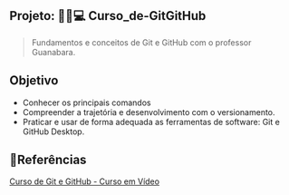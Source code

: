 ## Projeto: 🙋‍♂️💻 Curso_de-GitGitHub
 
 >Fundamentos e conceitos de Git e GitHub com o professor Guanabara. 

 ## Objetivo

 * Conhecer os principais comandos
 * Compreender a trajetória e desenvolvimento com o versionamento.
 * Praticar e usar de forma adequada as ferramentas de software: Git e GitHub Desktop.

 ## 🔗Referências

 [Curso de Git e GitHub - Curso em Vídeo](https://www.youtube.com/playlist?list=PLHz_AreHm4dm7ZULPAmadvNhH6vk9oNZA)
